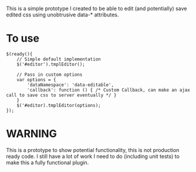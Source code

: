 This is a simple prototype I created to be able to edit (and potentially) save edited css using unobtrusive data-* attributes.

To use
======

	$(ready(){
		// Simple default implementation
		$('#editor').tmplEditor();
		
		// Pass in custom options
		var options = {
			'dataNamespace': 'data-editable',
			'callback': function () { /* Custom Callback, can make an ajax call to save css to server eventually */ }
		}
		$('#editor).tmplEditor(options);
	});
	
WARNING
=======
This is a prototype to show potential functionality, this is not production ready code. I still have a lot of work I need to do (including unit tests) to make this a fully functional plugin.